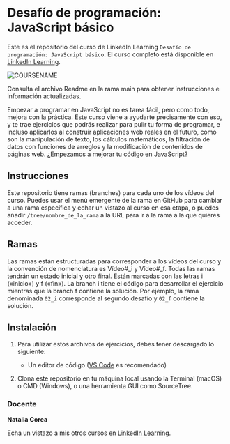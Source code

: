 # Desafío de programación: JavaScript básico

Este es el repositorio del curso de LinkedIn Learning `Desafío de programación: JavaScript básico`. El curso completo está disponible en [LinkedIn Learning][lil-course-url].

![COURSENAME][lil-thumbnail-url] 

Consulta el archivo Readme en la rama main para obtener instrucciones e información actualizadas.

Empezar a programar en JavaScript no es tarea fácil, pero como todo, mejora con la práctica. Este curso viene a ayudarte precisamente con eso, y te trae ejercicios que podrás realizar para pulir tu forma de programar, e incluso aplicarlos al construir aplicaciones web reales en el futuro, como son la manipulación de texto, los cálculos matemáticos, la filtración de datos con funciones de arreglos y la modificación de contenidos de páginas web. ¿Empezamos a mejorar tu código en JavaScript?

## Instrucciones

Este repositorio tiene ramas (branches) para cada uno de los vídeos del curso. Puedes usar el menú emergente de la rama en GitHub para cambiar a una rama específica y echar un vistazo al curso en esa etapa, o puedes añadir `/tree/nombre_de_la_rama` a la URL para ir a la rama a la que quieres acceder.

## Ramas

Las ramas están estructuradas para corresponder a los vídeos del curso y la convención de nomenclatura es Vídeo#_i y Vídeo#_f. Todas las ramas tendrán un estado inicial y otro final. Están marcadas con las letras i («inicio») y f («fin»). La branch i tiene el código para desarrollar el ejercicio mientras que la branch f contiene la solución. Por ejemplo, la rama denominada `02_i` corresponde al segundo desafío y `02_f` contiene la solución.

## Instalación

1. Para utilizar estos archivos de ejercicios, debes tener descargado lo siguiente:
   - Un editor de código ([VS Code](https://code.visualstudio.com/) es recomendado)

2. Clona este repositorio en tu máquina local usando la Terminal (macOS) o CMD (Windows), o una herramienta GUI como SourceTree.

### Docente

**Natalia Corea**

Echa un vistazo a mis otros cursos en [LinkedIn Learning](https://www.linkedin.com/learning/instructors/natalia-corea).

[0]: # (Replace these placeholder URLs with actual course URLs)
[lil-course-url]: https://www.linkedin.com/learning/desafio-de-programacion-javascript-basico
[lil-thumbnail-url]: https://cdn.lynda.com/course/2430507/2430507-1654590403573-16x9.jpg
